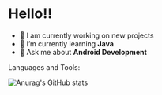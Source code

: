 <h1>Hello!!</h1>



- 🔭 I am currently working on new projects
- 🌱 I’m currently learning <b>Java</b>
- 💬 Ask me about <b>Android Development</b>

Languages and Tools:

![Anurag's GitHub stats](https://github-readme-stats.vercel.app/api?username=anuraghazra&show_icons=true&theme=algolia)
